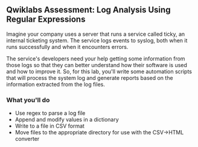 ## Qwiklabs Assessment: Log Analysis Using Regular Expressions

Imagine your company uses a server that runs a service called ticky, an internal ticketing system. The service logs events to syslog, both when it runs successfully and when it encounters errors.

The service's developers need your help getting some information from those logs so that they can better understand how their software is used and how to improve it. So, for this lab, you'll write some automation scripts that will process the system log and generate reports based on the information extracted from the log files.

### What you'll do

* Use regex to parse a log file
* Append and modify values in a dictionary
* Write to a file in CSV format
* Move files to the appropriate directory for use with the CSV->HTML converter

